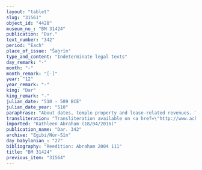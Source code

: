 ```yaml
---
layout: "tablet"
slug: "31561"
object_id: "4428"
museum_no_: "BM 31424"
publication: "Dar."
text_number: "342"
period: "Each"
place_of_issue: "Šaḫrīn"
type_and_content: "Indeterminate legal texts"
day_remark: "-"
month: "-"
month_remark: "[-]"
year: "12"
year_remark: "-"
king: "Dar"
king_remark: "-"
julian_date: "510 - 509 BCE"
julian_date_year: "510"
paraphrase: "About dates, temple property and lease-related revenues. The head of the Egibi family is involved.<br /> The beginning of this tablet is broken, but probably refers to dates grown by seven gardeners (<em>nukarribu</em>) and the collection of which is the prerogative (<em>makkūru</em>) of the temple of Bēl. It further mentions a man named <strong>A</strong> and the collection of lease-related revenues (<em>sūtu</em>) that are due to <strong>B</strong>. The tablet is too fragmentary to reproduce a coherent story. Names of 3 witnesses and the scribe.<br /> <br /> <strong>A</strong>= Marduk-naṣir-apli <em>&hellip;</em> (=?Marduk-nāṣir-apli/Itti-Marduk-balāṭu//Egibi);&nbsp;<strong>B</strong>= Iddinaya"
transliteration: "Transliteration available on <a href=\"http://www.achemenet.com/fr/item/?/3349245==Strassmaier --Inschriften von Darius&l=a&c=1&t=1.4/4/96/1/1659707\" target=\"_blank\">Achemenet</a>"
imported: "Kathleen Abraham (18/04/2016)"
publication_name: "Dar. 342"
archive: "Egibi/Nūr-Sîn"
day_babylonian_: "27"
bibliography: "Reedition: Abraham 2004 111"
title: "BM 31424"
previous_item: "31564"
---
```

